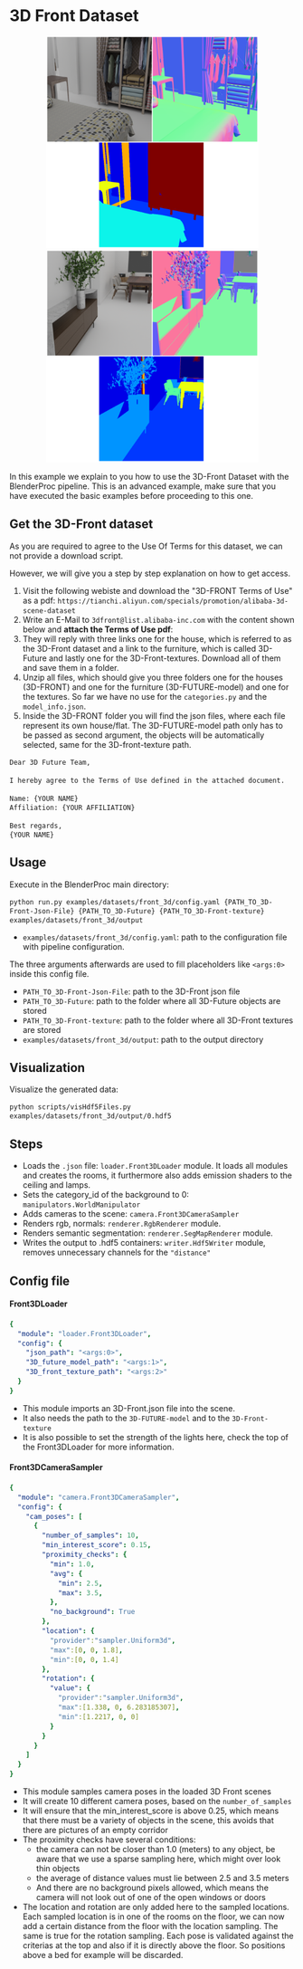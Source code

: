 # 3D Front Dataset

<p align="center">
<img src="../../../images/front_3d_rendering_0.png" alt="Front readme image" width=375>
<img src="../../../images/front_3d_rendering_1.png" alt="Front readme image" width=375>
</p>

In this example we explain to you how to use the 3D-Front Dataset with the BlenderProc pipeline.
This is an advanced example, make sure that you have executed the basic examples before proceeding to this one.

## Get the 3D-Front dataset

As you are required to agree to the Use Of Terms for this dataset, we can not provide a download script.

However, we will give you a step by step explanation on how to get access.

1. Visit the following webiste and download the "3D-FRONT Terms of Use" as a pdf: `https://tianchi.aliyun.com/specials/promotion/alibaba-3d-scene-dataset`
2. Write an E-Mail to `3dfront@list.alibaba-inc.com` with the content shown below and **attach the Terms of Use pdf**: 
3. They will reply with three links one for the house, which is referred to as the 3D-Front dataset and a link to the furniture, which is called 3D-Future and lastly one for the 3D-Front-textures. Download all of them and save them in a folder.
4. Unzip all files, which should give you three folders one for the houses (3D-FRONT) and one for the furniture (3D-FUTURE-model) and one for the textures. So far we have no use for the `categories.py` and the `model_info.json`.
5. Inside the 3D-FRONT folder you will find the json files, where each file represent its own house/flat. The 3D-FUTURE-model path only has to be passed as second argument, the objects will be automatically selected, same for the 3D-front-texture path.


```text
Dear 3D Future Team,

I hereby agree to the Terms of Use defined in the attached document.

Name: {YOUR NAME}
Affiliation: {YOUR AFFILIATION}

Best regards,
{YOUR NAME}
```

## Usage

Execute in the BlenderProc main directory:

```
python run.py examples/datasets/front_3d/config.yaml {PATH_TO_3D-Front-Json-File} {PATH_TO_3D-Future} {PATH_TO_3D-Front-texture} examples/datasets/front_3d/output 
```

* `examples/datasets/front_3d/config.yaml`: path to the configuration file with pipeline configuration.

The three arguments afterwards are used to fill placeholders like `<args:0>` inside this config file.
* `PATH_TO_3D-Front-Json-File`: path to the 3D-Front json file 
* `PATH_TO_3D-Future`: path to the folder where all 3D-Future objects are stored 
* `PATH_TO_3D-Front-texture`: path to the folder where all 3D-Front textures are stored 
* `examples/datasets/front_3d/output`: path to the output directory

## Visualization

Visualize the generated data:

```
python scripts/visHdf5Files.py examples/datasets/front_3d/output/0.hdf5
```

## Steps

* Loads the `.json` file: `loader.Front3DLoader` module. It loads all modules and creates the rooms, it furthermore also adds emission shaders to the ceiling and lamps.
* Sets the category_id of the background to 0: `manipulators.WorldManipulator`
* Adds cameras to the scene: `camera.Front3DCameraSampler`
* Renders rgb, normals: `renderer.RgbRenderer` module.
* Renders semantic segmentation: `renderer.SegMapRenderer` module.
* Writes the output to .hdf5 containers: `writer.Hdf5Writer` module, removes unnecessary channels for the `"distance"`

## Config file


#### Front3DLoader 

```yaml
{
  "module": "loader.Front3DLoader",
  "config": {
    "json_path": "<args:0>",
    "3D_future_model_path": "<args:1>",
    "3D_front_texture_path": "<args:2>"
  }
}
```

* This module imports an 3D-Front.json file into the scene.
* It also needs the path to the `3D-FUTURE-model` and to the `3D-Front-texture`
* It is also possible to set the strength of the lights here, check the top of the Front3DLoader for more information.

#### Front3DCameraSampler 

```yaml
{
  "module": "camera.Front3DCameraSampler",
  "config": {
    "cam_poses": [
      {
        "number_of_samples": 10,
        "min_interest_score": 0.15,
        "proximity_checks": {
          "min": 1.0,
          "avg": {
            "min": 2.5,
            "max": 3.5,
          },
          "no_background": True
        },
        "location": {
          "provider":"sampler.Uniform3d",
          "max":[0, 0, 1.8],
          "min":[0, 0, 1.4]
        },
        "rotation": {
          "value": {
            "provider":"sampler.Uniform3d",
            "max":[1.338, 0, 6.283185307],
            "min":[1.2217, 0, 0]
          }
        }
      }
    ]
  }
}
```

* This module samples camera poses in the loaded 3D Front scenes
* It will create 10 different camera poses, based on the `number_of_samples`
* It will ensure that the min_interest_score is above 0.25, which means that there must be a variety of objects in the scene, this avoids that there are pictures of an empty corridor
* The proximity checks have several conditions:
  * the camera can not be closer than 1.0 (meters) to any object, be aware that we use a sparse sampling here, which might over look thin objects
  * the average of distance values must lie between 2.5 and 3.5 meters
  * And there are no background pixels allowed, which means the camera will not look out of one of the open windows or doors
* The location and rotation are only added here to the sampled locations. Each sampled location is in one of the rooms on the floor, we can now add a certain distance from the floor with the location sampling. The same is true for the rotation sampling. Each pose is validated against the criterias at the top and also if it is directly above the floor. So positions above a bed for example will be discarded. 
